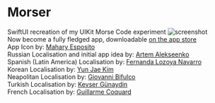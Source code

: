 # Morser
SwiftUI recreation of my UIKit Morse Code experiment
![screenshot](https://github.com/Snesnopic/Morser/blob/main/Morser/Assets.xcassets/AppIcon.appiconset/appIcon.png) <br>
Now become a fully fledged app, downloadable [on the app store](https://apps.apple.com/it/app/morser/id6497951594?l=en-GB) <br>
App Icon by: [Mahary Esposito](https://www.behance.net/mychan1) <br>
Russian Localisation and initial app idea by: [Artem Alekseenko](https://www.linkedin.com/in/artem-alekseenko-5357ba97/) <br>
Spanish (Latin America) Localisation by: [Fernanda Lozoya Navarro](https://www.behance.net/ferlozoya2) <br>
Korean Localisation by: [Yun Jae Kim](http://www.mikaylakim.com/) <br>
Neapolitan Localisation by: [Giovanni Bifulco](https://github.com/GioveWasTaken) <br>
Turkish Localisation by: [Kevser Günaydin](https://www.linkedin.com/in/kevser-günaydın-2939561b8/) <br>
French Localisation by: [Guillarme Coquard](https://github.com/g-cqd) <br>
